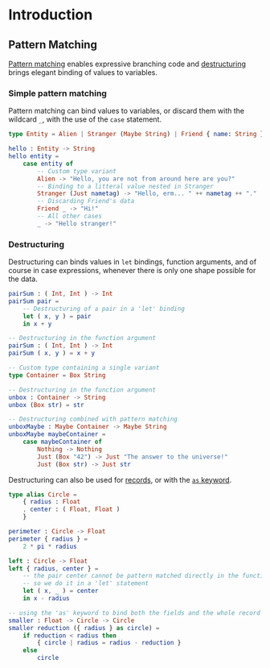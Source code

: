 # Introduction

## Pattern Matching

[Pattern matching][pattern-matching] enables expressive branching code and [destructuring][destructuring] brings elegant binding of values to variables.

### Simple pattern matching

Pattern matching can bind values to variables, or discard them with the wildcard `_`, with the use of the `case` statement.

```elm
type Entity = Alien | Stranger (Maybe String) | Friend { name: String }

hello : Entity -> String
hello entity =
    case entity of
        -- Custom type variant
        Alien -> "Hello, you are not from around here are you?"
        -- Binding to a litteral value nested in Stranger
        Stranger (Just nametag) -> "Hello, erm... " ++ nametag ++ "."
        -- Discarding Friend's data
        Friend _ -> "Hi!"
        -- All other cases
        _ -> "Hello stranger!"
```

### Destructuring

Destructuring can binds values in `let` bindings, function arguments, and of course in case expressions, whenever there is only one shape possible for the data.

```elm
pairSum : ( Int, Int ) -> Int
pairSum pair =
    -- Destructuring of a pair in a 'let' binding
    let ( x, y ) = pair
    in x + y

-- Destructuring in the function argument
pairSum : ( Int, Int ) -> Int
pairSum ( x, y ) = x + y

-- Custom type containing a single variant
type Container = Box String

-- Destructuring in the function argument
unbox : Container -> String
unbox (Box str) = str

-- Destructuring combined with pattern matching
unboxMaybe : Maybe Container -> Maybe String
unboxMaybe maybeContainer =
    case maybeContainer of
        Nothing -> Nothing
        Just (Box "42") -> Just "The answer to the universe!"
        Just (Box str) -> Just str
```

Destructuring can also be used for [records][records-pattern-matching], or with the [`as` keyword][as-keyword].

```elm
type alias Circle =
    { radius : Float
    , center : ( Float, Float )
    }

perimeter : Circle -> Float
perimeter { radius } =
    2 * pi * radius

left : Circle -> Float
left { radius, center } =
    -- the pair center cannot be pattern matched directly in the function argument
    -- so we do it in a 'let' statement
    let ( x, _ ) = center
    in x - radius

-- using the 'as' keyword to bind both the fields and the whole record
smaller : Float -> Circle -> Circle
smaller reduction ({ radius } as circle) =
    if reduction < radius then
        { circle | radius = radius - reduction }
    else
        circle
```

[pattern-matching]: https://guide.elm-lang.org/types/pattern_matching.html
[destructuring]: https://gist.github.com/yang-wei/4f563fbf81ff843e8b1e
[records-pattern-matching]: https://elm-lang.org/docs/records#pattern-matching
[as-keyword]: https://github.com/izdi/elm-cheat-sheet#operators
